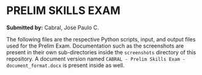 # PRELIM SKILLS EXAM
<b>Submitted by:</b> Cabral, Jose Paulo C.

The following files are the respective Python scripts, input, and output files used for the Prelim Exam. Documentation such as the screenshots are present in their own sub-directories inside the `screenshots` directory of this repository. A document version named `CABRAL - Prelim Skills Exam - document_format.docx` is present inside as well.
